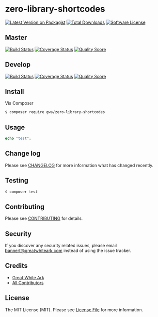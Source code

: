 # zero-library-shortcodes

[![Latest Version on Packagist](https://img.shields.io/packagist/v/gwa/zero-library-shortcodes.svg?style=flat-square)](https://packagist.org/packages/gwa/zero-library-shortcodes)
[![Total Downloads](https://img.shields.io/packagist/dt/gwa/zero-library-shortcodes.svg?style=flat-square)](https://packagist.org/packages/gwa/zero-library-shortcodes)
[![Software License](https://img.shields.io/badge/license-MIT-brightgreen.svg?style=flat-square)](LICENSE)

## Master

[![Build Status](https://img.shields.io/travis/gwa/zero-library-shortcodes/master.svg?style=flat-square)](https://travis-ci.org/gwa/zero-library-shortcodes)
[![Coverage Status](https://img.shields.io/scrutinizer/coverage/g/gwa/zero-library-shortcodes.svg?style=flat-square)](https://scrutinizer-ci.com/g/gwa/zero-library-shortcodes/code-structure)
[![Quality Score](https://img.shields.io/scrutinizer/g/gwa/zero-library-shortcodes.svg?style=flat-square)](https://scrutinizer-ci.com/g/gwa/zero-library-shortcodes)

## Develop

[![Build Status](https://img.shields.io/travis/gwa/zero-library-shortcodes/master.svg?style=flat-square)](https://travis-ci.org/gwa/zero-library-shortcodes)
[![Coverage Status](https://img.shields.io/scrutinizer/coverage/g/gwa/zero-library-shortcodes.svg?style=flat-square)](https://scrutinizer-ci.com/g/gwa/zero-library-shortcodes/code-structure)
[![Quality Score](https://img.shields.io/scrutinizer/g/gwa/zero-library-shortcodes.svg?style=flat-square)](https://scrutinizer-ci.com/g/gwa/zero-library-shortcodes)

## Install

Via Composer

``` bash
$ composer require gwa/zero-library-shortcodes
```

## Usage

``` php
echo "test";
```

## Change log

Please see [CHANGELOG](CHANGELOG.md) for more information what has changed recently.

## Testing

``` bash
$ composer test
```

## Contributing

Please see [CONTRIBUTING](CONTRIBUTING.md) for details.

## Security

If you discover any security related issues, please email bannert@greatwhiteark.com instead of using the issue tracker.

## Credits

- [Great White Ark](https://github.com/gwa)
- [All Contributors](../../contributors)

## License

The MIT License (MIT). Please see [License File](LICENSE.md) for more information.
